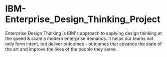 # IBM-Enterprise_Design_Thinking_Project
Enterprise Design Thinking is IBM's approach to applying design thinking at the speed &amp; scale a modern enterprise demands. It helps our teams not only form intent, but deliver outcomes - outcomes that advance the state of the art and improve the lives of the people they serve.
